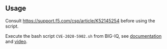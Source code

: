 Usage
-----

Consult https://support.f5.com/csp/article/K52145254 before using the script.

Execute the bash script ``CVE-2020-5902.sh`` from BIG-IQ, see [documentation](https://techdocs.f5.com/en-us/bigiq-7-1-0/managing-big-ip-devices-from-big-iq/script-management.html#device-management) and [video](https://youtu.be/PmaOq1bK4YU).